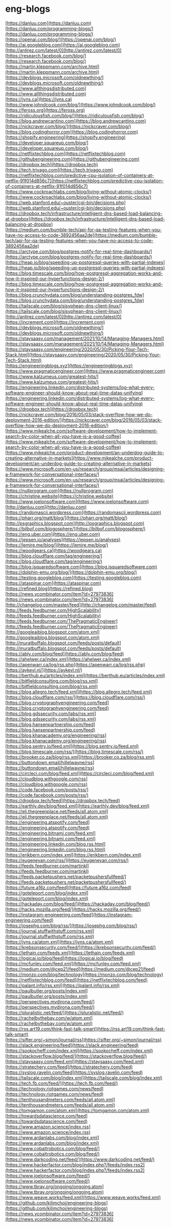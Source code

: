 # eng-blogs
[https://danluu.com](https://danluu.com)<br>
[https://danluu.com/programming-blogs/](https://danluu.com/programming-blogs/)<br>
[https://openai.com/blog/](https://openai.com/blog/)<br>
[https://ai.googleblog.com](https://ai.googleblog.com)<br>
[http://antirez.com/latest/0](http://antirez.com/latest/0)<br>
[https://research.facebook.com/blog/](https://research.facebook.com/blog/)<br>
[https://martin.kleppmann.com/archive.html](https://martin.kleppmann.com/archive.html)<br>
[https://devblogs.microsoft.com/oldnewthing/](https://devblogs.microsoft.com/oldnewthing/)<br>
[https://www.allthingsdistributed.com](https://www.allthingsdistributed.com)<br>
[https://jvns.ca](https://jvns.ca)<br>
[https://www.johndcook.com/blog/](https://www.johndcook.com/blog/)<br>
[https://feross.org](https://feross.org)<br>
[https://ridiculousfish.com/blog/](https://ridiculousfish.com/blog/)<br>
[https://blog.andrewcantino.com](https://blog.andrewcantino.com)<br>
[https://nickcraver.com/blog/](https://nickcraver.com/blog/)<br>
[https://blog.codinghorror.com](https://blog.codinghorror.com)<br>
[https://shopify.engineering](https://shopify.engineering)<br>
[https://developer.squareup.com/blog/](https://developer.squareup.com/blog/)<br>
[https://netflixtechblog.com](https://netflixtechblog.com)<br>
[https://githubengineering.com](https://githubengineering.com)<br>
[https://dropbox.tech](https://dropbox.tech)<br>
[https://tech.trivago.com](https://tech.trivago.com)<br>
[https://netflixtechblog.com/predictive-cpu-isolation-of-containers-at-netflix-91f014d856c7](https://netflixtechblog.com/predictive-cpu-isolation-of-containers-at-netflix-91f014d856c7)<br>
[https://www.cockroachlabs.com/blog/living-without-atomic-clocks/](https://www.cockroachlabs.com/blog/living-without-atomic-clocks/)<br>
[https://web.stanford.edu/~ouster/cgi-bin/decisions.php](https://web.stanford.edu/~ouster/cgi-bin/decisions.php)<br>
[https://dropbox.tech/infrastructure/intelligent-dns-based-load-balancing-at-dropbox](https://dropbox.tech/infrastructure/intelligent-dns-based-load-balancing-at-dropbox)<br>
[https://medium.com/bumble-tech/api-for-qa-testing-features-when-you-have-no-access-to-code-3892456aa2de](https://medium.com/bumble-tech/api-for-qa-testing-features-when-you-have-no-access-to-code-3892456aa2de)<br>
[https://arctype.com/blog/postgres-notify-for-real-time-dashboards/](https://arctype.com/blog/postgres-notify-for-real-time-dashboards/)<br>
[https://heap.io/blog/speeding-up-postgresql-queries-with-partial-indexes](https://heap.io/blog/speeding-up-postgresql-queries-with-partial-indexes)<br>
[https://blog.timescale.com/blog/how-postgresql-aggregation-works-and-how-it-inspired-our-hyperfunctions-design-2/](https://blog.timescale.com/blog/how-postgresql-aggregation-works-and-how-it-inspired-our-hyperfunctions-design-2/)<br>
[https://blog.crunchydata.com/blog/understanding-postgres_fdw](https://blog.crunchydata.com/blog/understanding-postgres_fdw)<br>
[https://tailscale.com/blog/sisyphean-dns-client-linux/](https://tailscale.com/blog/sisyphean-dns-client-linux/)<br>
[http://antirez.com/latest/0](http://antirez.com/latest/0)<br>
[https://increment.com](https://increment.com)<br>
[https://devblogs.microsoft.com/oldnewthing/](https://devblogs.microsoft.com/oldnewthing/)<br>
[https://staysaasy.com/management/2021/10/14/Managing-Managers.html](https://staysaasy.com/management/2021/10/14/Managing-Managers.html)<br>
[https://staysaasy.com/engineering/2020/05/30/Picking-Your-Tech-Stack.html](https://staysaasy.com/engineering/2020/05/30/Picking-Your-Tech-Stack.html)<br>
[https://engineeringblogs.xyz](https://engineeringblogs.xyz)<br>
[https://www.pragmaticengineer.com](https://www.pragmaticengineer.com)<br>
[https://www.kalzumeus.com/greatest-hits/](https://www.kalzumeus.com/greatest-hits/)<br>
[https://engineering.linkedin.com/distributed-systems/log-what-every-software-engineer-should-know-about-real-time-datas-unifying](https://engineering.linkedin.com/distributed-systems/log-what-every-software-engineer-should-know-about-real-time-datas-unifying)<br>
[https://dropbox.tech](https://dropbox.tech)<br>
[https://nickcraver.com/blog/2016/05/03/stack-overflow-how-we-do-deployment-2016-edition/](https://nickcraver.com/blog/2016/05/03/stack-overflow-how-we-do-deployment-2016-edition/)<br>
[https://www.mikealche.com/software-development/how-to-implement-search-by-color-when-all-you-have-is-a-good-coffee](https://www.mikealche.com/software-development/how-to-implement-search-by-color-when-all-you-have-is-a-good-coffee)<br>
[https://www.mikealche.com/product-development/an-underdog-guide-to-creating-alternative-in-markets](https://www.mikealche.com/product-development/an-underdog-guide-to-creating-alternative-in-markets)<br>
[https://www.microsoft.com/en-us/research/group/msai/articles/designing-a-framework-for-conversational-interfaces/](https://www.microsoft.com/en-us/research/group/msai/articles/designing-a-framework-for-conversational-interfaces/)<br>
[https://nullprogram.com](https://nullprogram.com)<br>
[https://christine.website](https://christine.website)<br>
[https://www.joelonsoftware.com](https://www.joelonsoftware.com)<br>
[http://danluu.com](http://danluu.com)<br>
[https://randomascii.wordpress.com](https://randomascii.wordpress.com)<br>
[https://pharr.org/matt/blog/](https://pharr.org/matt/blog/)<br>
[http://psgraphics.blogspot.com](http://psgraphics.blogspot.com)<br>
[https://bilbof.com/blogosphere/](https://bilbof.com/blogosphere/)<br>
[https://eng.uber.com](https://eng.uber.com)<br>
[https://jepsen.io/analyses](https://jepsen.io/analyses)<br>
[https://lemire.me/blog/](https://lemire.me/blog/)<br>
[https://woodgears.ca](https://woodgears.ca)<br>
[https://blog.cloudflare.com/tag/engineering/](https://blog.cloudflare.com/tag/engineering/)<br>
[https://blog.isquaredsoftware.com](https://blog.isquaredsoftware.com)<br>
[https://dolphin-emu.org/blog/](https://dolphin-emu.org/blog/)<br>
[https://testing.googleblog.com](https://testing.googleblog.com)<br>
[https://ataspinar.com](https://ataspinar.com)<br>
[https://refined.blog](https://refined.blog)<br>
[https://news.ycombinator.com/item?id=27973836](https://news.ycombinator.com/item?id=27973836)<br>
[http://changelog.com/master/feed](http://changelog.com/master/feed)<br>
[http://feeds.feedburner.com/HighScalability](http://feeds.feedburner.com/HighScalability)<br>
[http://feeds.feedburner.com/ThePragmaticEngineer](http://feeds.feedburner.com/ThePragmaticEngineer)<br>
[http://googleaiblog.blogspot.com/atom.xml](http://googleaiblog.blogspot.com/atom.xml)<br>
[http://muratbuffalo.blogspot.com/feeds/posts/default](http://muratbuffalo.blogspot.com/feeds/posts/default)<br>
[https://ably.com/blog/feed](https://ably.com/blog/feed)<br>
[https://ahelwer.ca/index.xml](https://ahelwer.ca/index.xml)<br>
[https://apenwarr.ca/log/rss.php](https://apenwarr.ca/log/rss.php)<br>
[https://aykevl.nl/](https://aykevl.nl/)<br>
[https://berthub.eu/articles/index.xml](https://berthub.eu/articles/index.xml)<br>
[https://bitfieldconsulting.com/blog/rss.xml](https://bitfieldconsulting.com/blog/rss.xml)<br>
[https://blog.allegro.tech/feed.xml](https://blog.allegro.tech/feed.xml)<br>
[https://blog.cloudflare.com/rss/](https://blog.cloudflare.com/rss/)<br>
[https://blog.cryptographyengineering.com/feed](https://blog.cryptographyengineering.com/feed)<br>
[https://blog.gdssecurity.com/labs/rss.xml](https://blog.gdssecurity.com/labs/rss.xml)<br>
[https://blog.hansenpartnership.com/feed](https://blog.hansenpartnership.com/feed)<br>
[https://blog.khanacademy.org/engineering/rss](https://blog.khanacademy.org/engineering/rss)<br>
[https://blog.sentry.io/feed.xml](https://blog.sentry.io/feed.xml)<br>
[https://blog.timescale.com/rss/](https://blog.timescale.com/rss/)<br>
[https://brooker.co.za/blog/rss.xml](https://brooker.co.za/blog/rss.xml)<br>
[https://buttondown.email/hillelwayne/rss](https://buttondown.email/hillelwayne/rss)<br>
[https://circleci.com/blog/feed.xml](https://circleci.com/blog/feed.xml)<br>
[https://cloudblog.withgoogle.com/rss](https://cloudblog.withgoogle.com/rss)<br>
[https://code.facebook.com/posts/rss/](https://code.facebook.com/posts/rss/)<br>
[https://dropbox.tech/feed](https://dropbox.tech/feed)<br>
[https://earthly.dev/blog/feed.xml](https://earthly.dev/blog/feed.xml)<br>
[https://eli.thegreenplace.net/feeds/all.atom.xml](https://eli.thegreenplace.net/feeds/all.atom.xml)<br>
[https://engineering.atspotify.com/feed](https://engineering.atspotify.com/feed)<br>
[https://engineering.bitnami.com/feed.xml](https://engineering.bitnami.com/feed.xml)<br>
[https://engineering.linkedin.com/blog.rss.html](https://engineering.linkedin.com/blog.rss.html)<br>
[https://erikbern.com/index.xml](https://erikbern.com/index.xml)<br>
[https://eugeneyan.com/rss/](https://eugeneyan.com/rss/)<br>
[https://feeds.feedburner.com/martinkl](https://feeds.feedburner.com/martinkl)<br>
[https://feeds.packetpushers.net/packetpushersfullfeed/](https://feeds.packetpushers.net/packetpushersfullfeed/)<br>
[https://future.a16z.com/feed](https://future.a16z.com/feed)<br>
[https://goteleport.com/blog/index.xml](https://goteleport.com/blog/index.xml)<br>
[https://hackaday.com/blog/feed/](https://hackaday.com/blog/feed/)<br>
[https://hacks.mozilla.org/feed/](https://hacks.mozilla.org/feed/)<br>
[https://instagram-engineering.com/feed](https://instagram-engineering.com/feed)<br>
[https://josephg.com/blog/rss/](https://josephg.com/blog/rss/)<br>
[https://journal.stuffwithstuff.com/rss.xml](https://journal.stuffwithstuff.com/rss.xml)<br>
[https://jvns.ca/atom.xml](https://jvns.ca/atom.xml)<br>
[https://krebsonsecurity.com/feed/](https://krebsonsecurity.com/feed/)<br>
[https://lethain.com/feeds.xml](https://lethain.com/feeds.xml)<br>
[https://logicai.io/blog/feed](https://logicai.io/blog/feed)<br>
[https://mcfunley.com/feed.xml](https://mcfunley.com/feed.xml)<br>
[https://medium.com/@cep21/feed](https://medium.com/@cep21/feed)<br>
[https://monzo.com/blog/technology](https://monzo.com/blog/technology)<br>
[https://netflixtechblog.com/feed](https://netflixtechblog.com/feed)<br>
[https://palant.info/rss.xml](https://palant.info/rss.xml)<br>
[https://paulbutler.org/posts/index.xml](https://paulbutler.org/posts/index.xml)<br>
[https://perspectives.mvdirona.com/feed/](https://perspectives.mvdirona.com/feed/)<br>
[https://pluralistic.net/feed/](https://pluralistic.net/feed/)<br>
[https://rachelbythebay.com/w/atom.xml](https://rachelbythebay.com/w/atom.xml)<br>
[https://rss.art19.com/think-fast-talk-smart](https://rss.art19.com/think-fast-talk-smart)<br>
[https://sifter.org/~simon/journal/rss](https://sifter.org/~simon/journal/rss)<br>
[https://slack.engineering/feed](https://slack.engineering/feed)<br>
[https://sookocheff.com/index.xml](https://sookocheff.com/index.xml)<br>
[https://stackoverflow.blog/feed/](https://stackoverflow.blog/feed/)<br>
[https://staysaasy.com/feed.xml](https://staysaasy.com/feed.xml)<br>
[https://stratechery.com/feed](https://stratechery.com/feed)<br>
[https://syslog.ravelin.com/feed](https://syslog.ravelin.com/feed)<br>
[https://tailscale.com/blog/index.xml](https://tailscale.com/blog/index.xml)<br>
[https://tech.fb.com/feed/](https://tech.fb.com/feed/)<br>
[https://technology.riotgames.com/news/feed](https://technology.riotgames.com/news/feed)<br>
[https://tenthousandmeters.com/feeds/all.atom.xml](https://tenthousandmeters.com/feeds/all.atom.xml)<br>
[https://tomgamon.com/atom.xml](https://tomgamon.com/atom.xml)<br>
[https://towardsdatascience.com/feed](https://towardsdatascience.com/feed)<br>
[https://www.amazon.science/index.rss](https://www.amazon.science/index.rss)<br>
[https://www.ardanlabs.com/blog/index.xml](https://www.ardanlabs.com/blog/index.xml)<br>
[https://www.cobaltrobotics.com/blog/feed/](https://www.cobaltrobotics.com/blog/feed/)<br>
[https://www.darkcoding.net/feed/](https://www.darkcoding.net/feed/)<br>
[https://www.hackerfactor.com/blog/index.php?/feeds/index.rss2](https://www.hackerfactor.com/blog/index.php?/feeds/index.rss2)<br>
[https://www.joelonsoftware.com/feed/](https://www.joelonsoftware.com/feed/)<br>
[https://www.tbray.org/ongoing/ongoing.atom](https://www.tbray.org/ongoing/ongoing.atom)<br>
[https://www.weave.works/feed.xml](https://www.weave.works/feed.xml)<br>
[https://github.com/kilimchoi/engineering-blogs](https://github.com/kilimchoi/engineering-blogs)<br>
[https://news.ycombinator.com/item?id=27973836](https://news.ycombinator.com/item?id=27973836)
